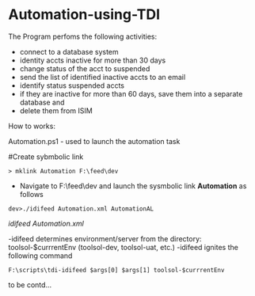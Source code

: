 # Automation-using-TDI
The Program perfoms the following activities:
- connect to a database system 
- identity accts inactive for more than 30 days
- change status of the acct to suspended
- send the list of identified inactive accts to an email
- identify status suspended accts  
- if they are inactive for more than 60 days, save them into a separate database and
- delete them from ISIM

How to works:

Automation.ps1 - used to launch the automation task

#Create sybmbolic link

`> mklink Automation F:\feed\dev`

- Navigate to F:\feed\dev and launch the sysmbolic link **Automation** as follows

`dev>./idifeed Automation.xml AutomationAL`

*idifeed*
*Automation.xml*

-idifeed determines environment/server from the directory: toolsol-$currrentEnv (toolsol-dev, toolsol-uat, etc.)
-idifeed ignites the following command

`F:\scripts\tdi-idifeed $args[0] $args[1] toolsol-$currrentEnv`

to be contd...

